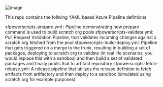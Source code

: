 ![image](https://user-images.githubusercontent.com/36793262/112931849-9eb1a280-9168-11eb-9927-19e83f790cef.png)

This repo contains the follwing YAML based Azure Pipeline defintions

sfpowerscripts-prepare.yml : Pipeline demonstrating how prepare command is used to build scratch org pools
sfpowerscripts-validate.yml: Pull Request Validation Pipeline, that validates incoming changes against a scratch org fetched from the pool
sfpowercripts-build-deploy.yml: Pipeline that gets triggered on a merge to the trunk, resulting in building a set of packages, deploying to scratch org to validate (in real life scenarios, you would replace this with a sandbox) and then build a set of validated packages and finally publis that to artifact repository
sfpowerscripts-fetch-release.yml: A release pipeline that utilizes the release defintion to fetch artifacts from artifactory and then deploy to a sandbox (simulated using scratch org for example purposes)
